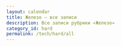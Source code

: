 ```yaml
---
layout: calendar
title: Железо — все записи
description: Все записи рубрики «Железо»
category_id: hard
permalink: /tech/hard/all
---
```

